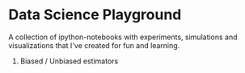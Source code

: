 # Data Science Playground
A collection of ipython-notebooks with experiments, simulations and visualizations that I've created for fun and learning.

1. Biased / Unbiased estimators
